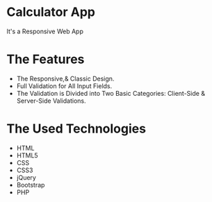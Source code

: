 # Calculator App
It's a Responsive Web App

# The Features
* The Responsive,& Classic Design.
* Full Validation for All Input Fields.
* The Validation is Divided into Two Basic Categories: Client-Side & Server-Side Validations.

# The Used Technologies
* HTML
* HTML5
* CSS
* CSS3
* jQuery
* Bootstrap
* PHP
